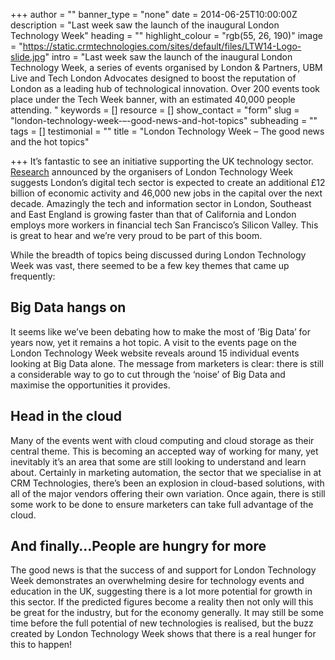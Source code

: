 +++
author = ""
banner_type = "none"
date = 2014-06-25T10:00:00Z
description = "Last week saw the launch of the inaugural London Technology Week"
heading = ""
highlight_colour = "rgb(55, 26, 190)"
image = "https://static.crmtechnologies.com/sites/default/files/LTW14-Logo-slide.jpg"
intro = "Last week saw the launch of the inaugural London Technology Week, a series of events organised by London & Partners, UBM Live and Tech London Advocates designed to boost the reputation of London as a leading hub of technological innovation. Over 200 events took place under the Tech Week banner, with an estimated 40,000 people attending. "
keywords = []
resource = []
show_contact = "form"
slug = "london-technology-week-–-good-news-and-hot-topics"
subheading = ""
tags = []
testimonial = ""
title = "London Technology Week – The good news and the hot topics"

+++
It’s fantastic to see an initiative supporting the UK technology sector. [Research](http://londontechnologyweek.co.uk/2014/06/mayor-london-leaders-global-tech-scene-come-together-launch-london-technology-week/) announced by the organisers of London Technology Week suggests London’s digital tech sector is expected to create an additional £12 billion of economic activity and 46,000 new jobs in the capital over the next decade. Amazingly the tech and information sector in London, Southeast and East England is growing faster than that of California and London employs more workers in financial tech San Francisco’s Silicon Valley. This is great to hear and we’re very proud to be part of this boom.

While the breadth of topics being discussed during London Technology Week was vast, there seemed to be a few key themes that came up frequently:

## Big Data hangs on

It seems like we’ve been debating how to make the most of ‘Big Data’ for years now, yet it remains a hot topic. A visit to the events page on the London Technology Week website reveals around 15 individual events looking at Big Data alone. The message from marketers is clear: there is still a considerable way to go to cut through the ‘noise’ of Big Data and maximise the opportunities it provides.

## Head in the cloud

Many of the events went with cloud computing and cloud storage as their central theme. This is becoming an accepted way of working for many, yet inevitably it’s an area that some are still looking to understand and learn about. Certainly in marketing automation, the sector that we specialise in at CRM Technologies, there’s been an explosion in cloud-based solutions, with all of the major vendors offering their own variation. Once again, there is still some work to be done to ensure marketers can take full advantage of the cloud.

## And finally…People are hungry for more

The good news is that the success of and support for London Technology Week demonstrates an overwhelming desire for technology events and education in the UK, suggesting there is a lot more potential for growth in this sector. If the predicted figures become a reality then not only will this be great for the industry, but for the economy generally. It may still be some time before the full potential of new technologies is realised, but the buzz created by London Technology Week shows that there is a real hunger for this to happen!